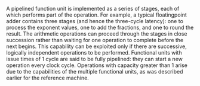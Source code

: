  A pipelined function unit is implemented as a series of stages, each of which performs part of the operation. For example, a typical floatingpoint adder contains three stages (and hence the three-cycle latency): one to process the exponent values, one to add the fractions, and one to round the result.  The arithmetic operations can proceed through the stages in close succession rather than waiting for one operation to complete before the next begins. This capability can be exploited only if there are successive, logically independent operations to be performed. Functional units with issue times of 1 cycle are said to be fully pipelined: they can start a new operation every clock cycle. Operations with capacity greater than 1 arise due to the capabilities of the multiple functional units, as was described earlier for the reference machine. 
